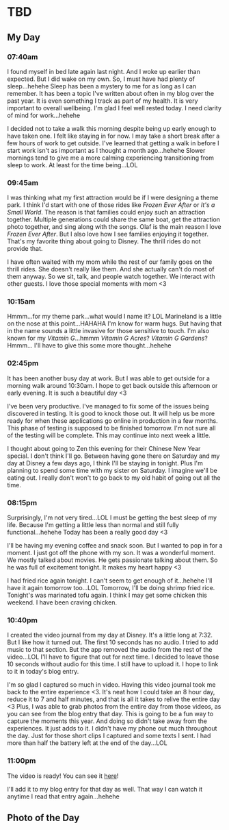 # TBD

## My Day

### 07:40am

I found myself in bed late again last night. And I woke up earlier than expected. But I did wake on my own. So, I must have had plenty of sleep...hehehe Sleep has been a mystery to me for as long as I can remember. It has been a topic I've written about often in my blog over the past year. It is even something I track as part of my health. It is very important to overall wellbeing. I'm glad I feel well rested today. I need clarity of mind for work...hehehe

I decided not to take a walk this morning despite being up early enough to have taken one. I felt like staying in for now. I may take a short break after a few hours of work to get outside. I've learned that getting a walk in before I start work isn't as important as I thought a month ago...hehehe Slower mornings tend to give me a more calming experiencing transitioning from sleep to work. At least for the time being...LOL

### 09:45am

I was thinking what my first attraction would be if I were designing a theme park. I think I'd start with one of those rides like *Frozen Ever After* or *It's a Small World*. The reason is that families could enjoy such an attraction together. Multiple generations could share the same boat, get the attraction photo together, and sing along with the songs. Olaf is the main reason I love *Frozen Ever After*. But I also love how I see families enjoying it together. That's my favorite thing about going to Disney. The thrill rides do not provide that.

I have often waited with my mom while the rest of our family goes on the thrill rides. She doesn't really like them. And she actually can't do most of them anyway. So we sit, talk, and people watch together. We interact with other guests. I love those special moments with mom <3

### 10:15am

Hmmm...for my theme park...what would I name it? LOL Marineland is a little on the nose at this point...HAHAHA I'm know for warm hugs. But having that in the name sounds a little invasive for those sensitive to touch. I'm also known for my *Vitamin G*...hmmm *Vitamin G Acres*? *Vitamin G Gardens*? Hmmm... I'll have to give this some more thought...hehehe

### 02:45pm

It has been another busy day at work. But I was able to get outside for a morning walk around 10:30am. I hope to get back outside this afternoon or early evening. It is such a beautiful day <3

I've been very productive. I've managed to fix some of the issues being discovered in testing. It is good to knock those out. It will help us be more ready for when these applications go online in production in a few months. This phase of testing is supposed to be finished tomorrow. I'm not sure all of the testing will be complete. This may continue into next week a little.

I thought about going to Zen this evening for their Chinese New Year special. I don't think I'll go. Between having gone there on Saturday and my day at Disney a few days ago, I think I'll be staying in tonight. Plus I'm planning to spend some time with my sister on Saturday. I imagine we'll be eating out. I really don't won't to go back to my old habit of going out all the time.

### 08:15pm

Surprisingly, I'm not very tired...LOL I must be getting the best sleep of my life. Because I'm getting a little less than normal and still fully functional...hehehe Today has been a really good day <3

I'll be having my evening coffee and snack soon. But I wanted to pop in for a moment. I just got off the phone with my son. It was a wonderful moment. We mostly talked about movies. He gets passionate talking about them. So he was full of excitement tonight. It makes my heart happy <3

I had fried rice again tonight. I can't seem to get enough of it...hehehe I'll have it again tomorrow too...LOL Tomorrow, I'll be doing shrimp fried rice. Tonight's was marinated tofu again. I think I may get some chicken this weekend. I have been craving chicken.

### 10:40pm

I created the video journal from my day at Disney. It's a little long at 7:32. But I like how it turned out. The first 10 seconds has no audio. I tried to add music to that section. But the app removed the audio from the rest of the video...LOL I'll have to figure that out for next time. I decided to leave those 10 seconds without audio for this time. I still have to upload it. I hope to link to it in today's blog entry.

I'm so glad I captured so much in video. Having this video journal took me back to the entire experience <3. It's neat how I could take an 8 hour day, reduce it to 7 and half minutes, and that is all it takes to relive the entire day <3 Plus, I was able to grab photos from the entire day from those videos, as you can see from the blog entry that day. This is going to be a fun way to capture the moments this year. And doing so didn't take away from the experiences. It just adds to it. I didn't have my phone out much throughout the day. Just for those short clips I captured and some texts I sent. I had more than half the battery left at the end of the day...LOL

### 11:00pm

The video is ready! You can see it [here](https://youtu.be/jqJqHJdvjKw)!

I'll add it to my blog entry for that day as well. That way I can watch it anytime I read that entry again...hehehe



## Photo of the Day

<!--@include: ../../../photos/photo-a-day/2025/01/30.md{3,}-->